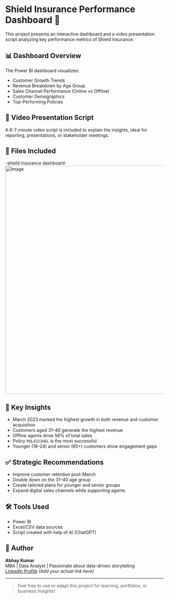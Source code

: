 
# Shield Insurance Performance Dashboard 🚀

This project presents an interactive dashboard and a video presentation script analyzing key performance metrics of Shield Insurance.

## 📊 Dashboard Overview
The Power BI dashboard visualizes:
- Customer Growth Trends
- Revenue Breakdown by Age Group
- Sales Channel Performance (Online vs Offline)
- Customer Demographics
- Top-Performing Policies

## 🎤 Video Presentation Script
A 6-7 minute video script is included to explain the insights, ideal for reporting, presentations, or stakeholder meetings.

## 📁 Files Included
-shield insurance dashboard-<img width="1317" height="724" alt="Image" src="https://github.com/user-attachments/assets/6e5be016-d210-4258-a0b4-dbdf66980263" />


## 🧠 Key Insights
- March 2023 marked the highest growth in both revenue and customer acquisition
- Customers aged 31–40 generate the highest revenue
- Offline agents drive 56% of total sales
- Policy `POL4321HEL` is the most successful
- Younger (18–24) and senior (65+) customers show engagement gaps

## ✅ Strategic Recommendations
- Improve customer retention post-March
- Double down on the 31–40 age group
- Create tailored plans for younger and senior groups
- Expand digital sales channels while supporting agents

## 🛠️ Tools Used
- Power BI
- Excel/CSV data sources
- Script created with help of AI (ChatGPT)

## 📌 Author
**Abhay Kumar**  
MBA | Data Analyst | Passionate about data-driven storytelling  
[LinkedIn Profile](#) *(Add your actual link here)*

---

> Feel free to use or adapt this project for learning, portfolios, or business insights!
